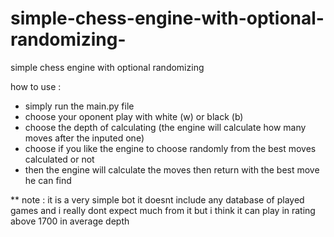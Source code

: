 # simple-chess-engine-with-optional-randomizing-
simple chess engine with optional randomizing 

how to use :
- simply run the main.py file 
- choose your oponent play with white (w) or black (b)
- choose the depth of calculating (the engine will calculate how many moves after the inputed one)
- choose if you like the engine to choose randomly from the best moves calculated or not 
- then the engine will calculate the moves then return with the best move he can find 

** note :
it is a very simple bot 
it doesnt include any database of played games 
and i really dont expect much from it but i think it can play in rating above 1700 in average depth 
